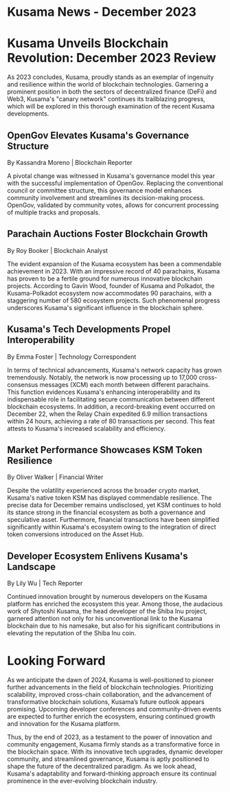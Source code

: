 # Kusama News - December 2023

# Kusama Unveils Blockchain Revolution: December 2023 Review

As 2023 concludes, Kusama, proudly stands as an exemplar of ingenuity and resilience within the world of blockchain technologies. Garnering a prominent position in both the sectors of decentralized finance (DeFi) and Web3, Kusama's "canary network" continues its trailblazing progress, which will be explored in this thorough examination of the recent Kusama developments.

## OpenGov Elevates Kusama's Governance Structure
By Kassandra Moreno | Blockchain Reporter

A pivotal change was witnessed in Kusama's governance model this year with the successful implementation of OpenGov. Replacing the conventional council or committee structure, this governance model enhances community involvement and streamlines its decision-making process. OpenGov, validated by community votes, allows for concurrent processing of multiple tracks and proposals.

## Parachain Auctions Foster Blockchain Growth
By Roy Booker | Blockchain Analyst

The evident expansion of the Kusama ecosystem has been a commendable achievement in 2023. With an impressive record of 40 parachains, Kusama has proven to be a fertile ground for numerous innovative blockchain projects. According to Gavin Wood, founder of Kusama and Polkadot, the Kusama-Polkadot ecosystem now accommodates 90 parachains, with a staggering number of 580 ecosystem projects. Such phenomenal progress underscores Kusama's significant influence in the blockchain sphere. 

## Kusama's Tech Developments Propel Interoperability
By Emma Foster | Technology Correspondent

In terms of technical advancements, Kusama's network capacity has grown tremendously. Notably, the network is now processing up to 17,000 cross-consensus messages (XCM) each month between different parachains. This function evidences Kusama's enhancing interoperability and its indispensable role in facilitating secure communication between different blockchain ecosystems. In addition, a record-breaking event occurred on December 22, when the Relay Chain expedited 6.9 million transactions within 24 hours, achieving a rate of 80 transactions per second. This feat attests to Kusama's increased scalability and efficiency.

## Market Performance Showcases KSM Token Resilience
By Oliver Walker | Financial Writer 

Despite the volatility experienced across the broader crypto market, Kusama's native token KSM has displayed commendable resilience. The precise data for December remains undisclosed, yet KSM continues to hold its stance strong in the financial ecosystem as both a governance and speculative asset. Furthermore, financial transactions have been simplified significantly within Kusama's ecosystem owing to the integration of direct token conversions introduced on the Asset Hub.

## Developer Ecosystem Enlivens Kusama's Landscape
By Lily Wu | Tech Reporter

Continued innovation brought by numerous developers on the Kusama platform has enriched the ecosystem this year. Among those, the audacious work of Shytoshi Kusama, the head developer of the Shiba Inu project, garnered attention not only for his unconventional link to the Kusama blockchain due to his namesake, but also for his significant contributions in elevating the reputation of the Shiba Inu coin.

# Looking Forward
As we anticipate the dawn of 2024, Kusama is well-positioned to pioneer further advancements in the field of blockchain technologies. Prioritizing scalability, improved cross-chain collaboration, and the advancement of transformative blockchain solutions, Kusama’s future outlook appears promising. Upcoming developer conferences and community-driven events are expected to further enrich the ecosystem, ensuring continued growth and innovation for the Kusama platform. 

Thus, by the end of 2023, as a testament to the power of innovation and community engagement, Kusama firmly stands as a transformative force in the blockchain space. With its innovative tech upgrades, dynamic developer community, and streamlined governance, Kusama is aptly positioned to shape the future of the decentralized paradigm. As we look ahead, Kusama's adaptability and forward-thinking approach ensure its continual prominence in the ever-evolving blockchain industry.
